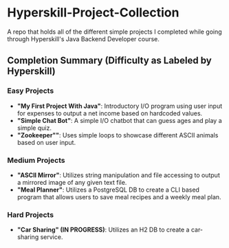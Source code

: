 # Hyperskill-Project-Collection
A repo that holds all of the different simple projects I completed while going through Hyperskill's Java Backend Developer course.

## Completion Summary (Difficulty as Labeled by Hyperskill)

### Easy Projects
* **"My First Project With Java"**: Introductory I/O program using user input for expenses to output a net income based on hardcoded values.
* **"Simple Chat Bot"**: A simple I/O chatbot that can guess ages and play a simple quiz.
* **"Zookeeper""**: Uses simple loops to showcase different ASCII animals based on user input.

### Medium Projects
* **"ASCII Mirror"**: Utilizes string manipulation and file accessing to output a mirrored image of any given text file.
* **"Meal Planner"**: Utilizes a PostgreSQL DB to create a CLI based program that allows users to save meal recipes and a weekly meal plan.

### Hard Projects
* **"Car Sharing" (IN PROGRESS)**: Utilizes an H2 DB to create a car-sharing service.
